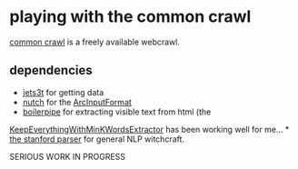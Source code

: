 # playing with the common crawl

<a href="http://www.commoncrawl.org">common crawl</a> is a freely available webcrawl.

## dependencies

* <a href="http://jets3t.s3.amazonaws.com/index.html">jets3t</a> for getting data
* <a href="http://nutch.apache.org/">nutch</a> for the <a href="http://nutch.apache.org/apidocs-1.2/org/apache/nutch/tools/arc/ArcInputFormat.html">ArcInputFormat</a>
* <a href="http://code.google.com/p/boilerpipe/">boilerpipe</a> for extracting visible text from html (the 
<a href="http://boilerpipe.googlecode.com/svn/trunk/boilerpipe-core/javadoc/1.0/de/l3s/boilerpipe/extractors/KeepEverythingWithMinKWordsExtractor.html">
KeepEverythingWithMinKWordsExtractor</a> has been working well for me...
* <a href="http://nlp.stanford.edu/software/lex-parser.shtml">the stanford parser</a> for general NLP witchcraft.

SERIOUS WORK IN PROGRESS

 

